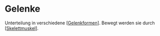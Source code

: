 # Gelenke

Unterteilung in verschiedene [[Gelenkformen]].
Bewegt werden sie durch [[Skelettmuskel]].

[//begin]: # "Autogenerated link references for markdown compatibility"
[Gelenkformen]: Gelenkformen "Gelenkformen"
[Skelettmuskel]: Skelettmuskel "Skelettmuskel"
[//end]: # "Autogenerated link references"